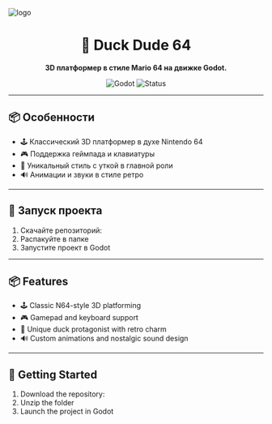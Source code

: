 ![logo](https://github.com/user-attachments/assets/74c21ac4-de28-49a2-8285-e2226ec3a4d7)<div align="center">

# 🦆 Duck Dude 64

**3D платформер в стиле Mario 64 на движке Godot.**

![Godot](https://img.shields.io/badge/Engine-Godot_4.4.1-blue?logo=godot-engine)
![Status](https://img.shields.io/badge/Status-In_Development-yellow)

</div>

---

## 📦 Особенности

- 🕹️ Классический 3D платформер в духе Nintendo 64
- 🎮 Поддержка геймпада и клавиатуры
- 🐤 Уникальный стиль с уткой в главной роли
- 🔊 Анимации и звуки в стиле ретро

---

## 🚀 Запуск проекта

1. Скачайте репозиторий:
2. Распакуйте в папке
3. Запустите проект в Godot
---

## 📦 Features

- 🕹️ Classic N64-style 3D platforming
- 🎮 Gamepad and keyboard support
- 🐤 Unique duck protagonist with retro charm
- 🔊 Custom animations and nostalgic sound design

---

## 🚀 Getting Started

1. Download the repository:
2. Unzip the folder
3. Launch the project in Godot
